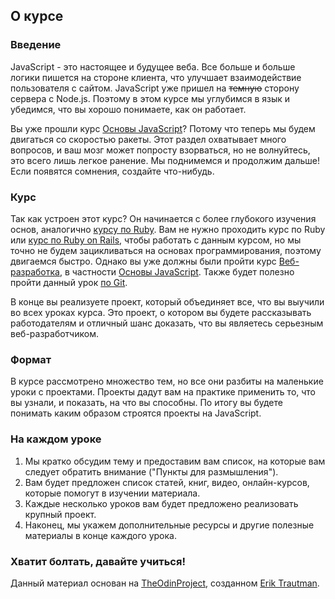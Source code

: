 ## О курсе

### Введение

JavaScript - это настоящее и будущее веба. Все больше и больше логики пишется на стороне клиента, что улучшает взаимодействие пользователя с сайтом. JavaScript уже пришел на ~~темную~~ сторону сервера с Node.js. Поэтому в этом курсе мы углубимся в язык и убедимся, что вы хорошо понимаете, как он работает.

Вы уже прошли курс [Основы JavaScript](https://vectree.ru/text/46/0/0)? Потому что теперь мы будем двигаться со скоростью ракеты. Этот раздел охватывает много вопросов, и ваш мозг может попросту взорваться, но не волнуйтесь, это всего лишь легкое ранение. Мы поднимемся и продолжим дальше! Если появятся сомнения, создайте что-нибудь.

### Курс

Так как устроен этот курс? Он начинается с более глубокого изучения основ, аналогично [курсу по Ruby](https://vectree.ru/path/51). Вам не нужно проходить курс по Ruby или [курс по Ruby on Rails](https://vectree.ru/path/62), чтобы работать с данным курсом, но мы точно не будем зацикливаться на основах программирования, поэтому двигаемся быстро. Однако вы уже должны были пройти курс [Веб-разработка](https://vectree.ru/path/47), в частности [Основы JavaScript](https://vectree.ru/text/46/0/0). Также будет полезно пройти данный урок [по Git](https://vectree.ru/text/55/0/0).

В конце вы реализуете проект, который объединяет все, что вы выучили во всех уроках курса. Это проект, о котором вы будете рассказывать работодателям и отличный шанс доказать, что вы являетесь серьезным веб-разработчиком.

### Формат

В курсе рассмотрено множество тем, но все они разбиты на маленькие уроки с проектами. Проекты дадут вам на практике применить то, что вы узнали, и показать, на что вы способны. По итогу вы будете понимать каким образом строятся проекты на JavaScript.

### На каждом уроке

1. Мы кратко обсудим тему и предоставим вам список, на которые вам следует обратить внимание ("Пункты для размышления").
2. Вам будет предложен список статей, книг, видео, онлайн-курсов, которые помогут в изучении материала.
3. Каждые несколько уроков вам будет предложено реализовать крупный проект.
4. Наконец, мы укажем дополнительные ресурсы и другие полезные материалы в конце каждого урока.

### Хватит болтать, давайте учиться!

<p class="source">Данный материал основан на <a href="https://github.com/TheOdinProject">TheOdinProject</a>, созданном <a href="https://github.com/eriktrautman">Erik Trautman</a>.</p>